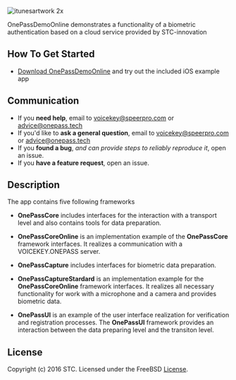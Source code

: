![itunesartwork 2x](https://cloud.githubusercontent.com/assets/20855360/23412071/78504558-fde5-11e6-9b27-363bc6b08364.png)

OnePassDemoOnline demonstrates a functionality of a biometric authentication based on a cloud service provided by STC-innovation 

## How To Get Started
- [Download OnePassDemoOnline](https://github.com/STC-VoiceKey/onepass-ios-client/archive/master.zip) and try out the included iOS example app

## Communication
- If you **need help**, email to voicekey@speerpro.com or advice@onepass.tech
- If you'd like to **ask a general question**, email to voicekey@speerpro.com or advice@onepass.tech
- If you **found a bug**, _and can provide steps to reliably reproduce it_, open an issue.
- If you **have a feature request**, open an issue.

## Description
The app contains five following frameworks

- **OnePassCore** includes interfaces for the interaction with a transport level and also contains tools for data preparation.

- **OnePassCoreOnline** is an implementation example of the **OnePassCore** framework interfaces. It realizes a communication with a VOICEKEY.ONEPASS server.

- **OnePassCapture** includes interfaces for biometric data preparation.

- **OnePassCaptureStardard** is an implementation example for the **OnePassCoreOnline** framework interfaces. It realizes all necessary functionality for work with a microphone and a camera and provides biometric data.

- **OnePassUI** is an example of the user interface realization for verification and registration processes. The **OnePassUI** framework provides an interaction between the data preparing level and the transiton level.

## License

Copyright (c) 2016 STC. Licensed under the FreeBSD <a href="https://onepass.tech/license-agreement.html">License</a>.
